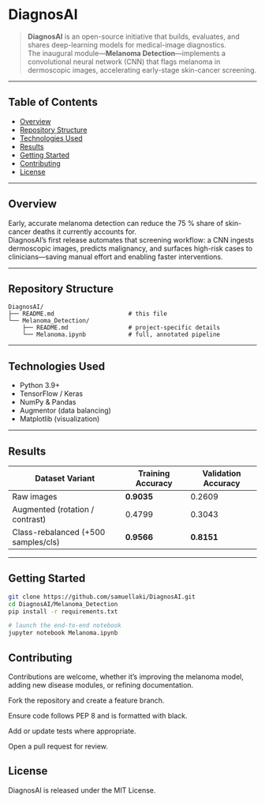 # DiagnosAI  
> **DiagnosAI** is an open-source initiative that builds, evaluates, and shares deep-learning models for medical-image diagnostics.  
> The inaugural module—**Melanoma Detection**—implements a convolutional neural network (CNN) that flags melanoma in dermoscopic images, accelerating early-stage skin-cancer screening.

---

## Table of Contents
* [Overview](#overview)
* [Repository Structure](#repository-structure)
* [Technologies Used](#technologies-used)
* [Results](#results)
* [Getting Started](#getting-started)
* [Contributing](#contributing)
* [License](#license)

---

## Overview
Early, accurate melanoma detection can reduce the 75 % share of skin-cancer deaths it currently accounts for.  
DiagnosAI’s first release automates that screening workflow: a CNN ingests dermoscopic images, predicts malignancy, and surfaces high-risk cases to clinicians—saving manual effort and enabling faster interventions.

---

## Repository Structure
```text
DiagnosAI/
├── README.md                     # this file
└── Melanoma_Detection/
    ├── README.md                 # project-specific details
    └── Melanoma.ipynb            # full, annotated pipeline
```

---

## Technologies Used
- Python 3.9+
- TensorFlow / Keras
- NumPy & Pandas
- Augmentor (data balancing)
- Matplotlib (visualization)

---

## Results
| Dataset Variant                    | Training Accuracy | Validation Accuracy |
|------------------------------------|------------------|---------------------|
| Raw images                         | **0.9035**       | 0.2609              |
| Augmented (rotation / contrast)    | 0.4799           | 0.3043              |
| Class-rebalanced (+500 samples/cls)| **0.9566**       | **0.8151**          |

---

## Getting Started
```bash
git clone https://github.com/samuellaki/DiagnosAI.git
cd DiagnosAI/Melanoma_Detection
pip install -r requirements.txt

# launch the end-to-end notebook
jupyter notebook Melanoma.ipynb
```

## Contributing
Contributions are welcome, whether it’s improving the melanoma model, adding new disease modules, or refining documentation.

Fork the repository and create a feature branch.

Ensure code follows PEP 8 and is formatted with black.

Add or update tests where appropriate.

Open a pull request for review.

## License
DiagnosAI is released under the MIT License. 
